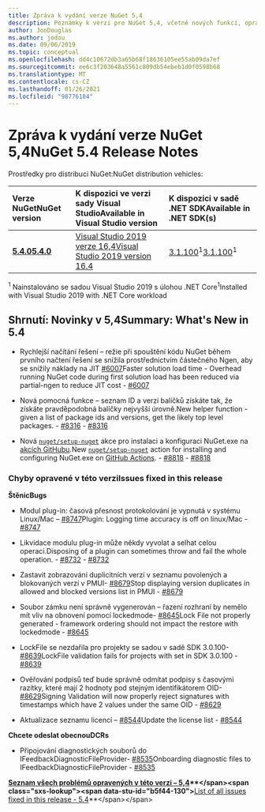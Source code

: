 ```yaml
---
title: Zpráva k vydání verze NuGet 5,4
description: Poznámky k verzi pro NuGet 5,4, včetně nových funkcí, oprav chyb a chcete odeslat obecnou.
author: JonDouglas
ms.author: jodou
ms.date: 09/06/2019
ms.topic: conceptual
ms.openlocfilehash: dd4c10672db3a65b68f18636105ee55ab09da7ef
ms.sourcegitcommit: ee6c3f203648a5561c809db54ebeb1d0f0598b68
ms.translationtype: MT
ms.contentlocale: cs-CZ
ms.lasthandoff: 01/26/2021
ms.locfileid: "98776184"
---
```

# <a name="nuget-54-release-notes"></a><span data-ttu-id="b5f44-103">Zpráva k vydání verze NuGet 5,4</span><span class="sxs-lookup"><span data-stu-id="b5f44-103">NuGet 5.4 Release Notes</span></span>

<span data-ttu-id="b5f44-104">Prostředky pro distribuci NuGet:</span><span class="sxs-lookup"><span data-stu-id="b5f44-104">NuGet distribution vehicles:</span></span>

| <span data-ttu-id="b5f44-105">Verze NuGet</span><span class="sxs-lookup"><span data-stu-id="b5f44-105">NuGet version</span></span> | <span data-ttu-id="b5f44-106">K dispozici ve verzi sady Visual Studio</span><span class="sxs-lookup"><span data-stu-id="b5f44-106">Available in Visual Studio version</span></span>| <span data-ttu-id="b5f44-107">K dispozici v sadě .NET SDK</span><span class="sxs-lookup"><span data-stu-id="b5f44-107">Available in .NET SDK(s)</span></span>|
|:---|:---|:---|
| [<span data-ttu-id="b5f44-108">**5.4.0**</span><span class="sxs-lookup"><span data-stu-id="b5f44-108">**5.4.0**</span></span>](https://nuget.org/downloads) | [<span data-ttu-id="b5f44-109">Visual Studio 2019 verze 16,4</span><span class="sxs-lookup"><span data-stu-id="b5f44-109">Visual Studio 2019 version 16.4</span></span>](https://visualstudio.microsoft.com/downloads/) | <span data-ttu-id="b5f44-110">[3.1.100](https://dotnet.microsoft.com/download/dotnet-core/3.1)<sup>1</sup></span><span class="sxs-lookup"><span data-stu-id="b5f44-110">[3.1.100](https://dotnet.microsoft.com/download/dotnet-core/3.1)<sup>1</sup></span></span> |

<span data-ttu-id="b5f44-111"><sup>1</sup> Nainstalováno se sadou Visual Studio 2019 s úlohou .NET Core</span><span class="sxs-lookup"><span data-stu-id="b5f44-111"><sup>1</sup>Installed with Visual Studio 2019 with .NET Core workload</span></span>

## <a name="summary-whats-new-in-54"></a><span data-ttu-id="b5f44-112">Shrnutí: Novinky v 5,4</span><span class="sxs-lookup"><span data-stu-id="b5f44-112">Summary: What's New in 5.4</span></span>

* <span data-ttu-id="b5f44-113">Rychlejší načítání řešení – režie při spouštění kódu NuGet během prvního načtení řešení se snížila prostřednictvím částečného Ngen, aby se snížily náklady na JIT [#6007](https://github.com/NuGet/Home/issues/6007)</span><span class="sxs-lookup"><span data-stu-id="b5f44-113">Faster solution load time - Overhead running NuGet code during first solution load has been reduced via partial-ngen to reduce JIT cost - [#6007](https://github.com/NuGet/Home/issues/6007)</span></span>

* <span data-ttu-id="b5f44-114">Nová pomocná funkce – seznam ID a verzí balíčků získáte tak, že získáte pravděpodobná balíčky nejvyšší úrovně.</span><span class="sxs-lookup"><span data-stu-id="b5f44-114">New helper function - given a list of package ids and versions, get the likely top level packages.</span></span><span data-ttu-id="b5f44-115"> - [#8316](https://github.com/NuGet/Home/issues/8316)</span><span class="sxs-lookup"><span data-stu-id="b5f44-115"> - [#8316](https://github.com/NuGet/Home/issues/8316)</span></span>

* <span data-ttu-id="b5f44-116">Nová [`nuget/setup-nuget`](https://github.com/marketplace/actions/setup-nuget-exe-for-use-with-actions) akce pro instalaci a konfiguraci NuGet.exe na [akcích GitHubu](https://github.com/features/actions).</span><span class="sxs-lookup"><span data-stu-id="b5f44-116">New [`nuget/setup-nuget`](https://github.com/marketplace/actions/setup-nuget-exe-for-use-with-actions) action for installing and configuring NuGet.exe on [GitHub Actions](https://github.com/features/actions).</span></span><span data-ttu-id="b5f44-117"> - [#8818](https://github.com/NuGet/Home/issues/8818)</span><span class="sxs-lookup"><span data-stu-id="b5f44-117"> - [#8818](https://github.com/NuGet/Home/issues/8818)</span></span>

### <a name="issues-fixed-in-this-release"></a><span data-ttu-id="b5f44-118">Chyby opravené v této verzi</span><span class="sxs-lookup"><span data-stu-id="b5f44-118">Issues fixed in this release</span></span>

<span data-ttu-id="b5f44-119">**Štěnic**</span><span class="sxs-lookup"><span data-stu-id="b5f44-119">**Bugs**</span></span>

* <span data-ttu-id="b5f44-120">Modul plug-in: časová přesnost protokolování je vypnutá v systému Linux/Mac – [#8747](https://github.com/NuGet/Home/issues/8747)</span><span class="sxs-lookup"><span data-stu-id="b5f44-120">Plugin: Logging time accuracy is off on linux/Mac - [#8747](https://github.com/NuGet/Home/issues/8747)</span></span>

* <span data-ttu-id="b5f44-121">Likvidace modulu plug-in může někdy vyvolat a selhat celou operaci.</span><span class="sxs-lookup"><span data-stu-id="b5f44-121">Disposing of a plugin can sometimes throw and fail the whole operation.</span></span><span data-ttu-id="b5f44-122"> - [#8732](https://github.com/NuGet/Home/issues/8732)</span><span class="sxs-lookup"><span data-stu-id="b5f44-122"> - [#8732](https://github.com/NuGet/Home/issues/8732)</span></span>

* <span data-ttu-id="b5f44-123">Zastavit zobrazování duplicitních verzí v seznamu povolených a blokovaných verzí v PMUI- [#8679](https://github.com/NuGet/Home/issues/8679)</span><span class="sxs-lookup"><span data-stu-id="b5f44-123">Stop displaying version duplicates in allowed and blocked versions list in PMUI - [#8679](https://github.com/NuGet/Home/issues/8679)</span></span>

* <span data-ttu-id="b5f44-124">Soubor zámku není správně vygenerován – řazení rozhraní by nemělo mít vliv na obnovení pomocí lockedmode- [#8645](https://github.com/NuGet/Home/issues/8645)</span><span class="sxs-lookup"><span data-stu-id="b5f44-124">Lock File not properly generated - framework ordering should not impact the restore with lockedmode - [#8645](https://github.com/NuGet/Home/issues/8645)</span></span>

* <span data-ttu-id="b5f44-125">LockFile se nezdařila pro projekty se <RuntimeIdentifiers> sadou v sadě SDK 3.0.100- [#8639](https://github.com/NuGet/Home/issues/8639)</span><span class="sxs-lookup"><span data-stu-id="b5f44-125">LockFile validation fails for projects with <RuntimeIdentifiers> set in SDK 3.0.100 - [#8639](https://github.com/NuGet/Home/issues/8639)</span></span>

* <span data-ttu-id="b5f44-126">Ověřování podpisů teď bude správně odmítat podpisy s časovými razítky, které mají 2 hodnoty pod stejným identifikátorem OID- [#8629](https://github.com/NuGet/Home/issues/8629)</span><span class="sxs-lookup"><span data-stu-id="b5f44-126">Signing Validation will now properly reject signatures with timestamps which have 2 values under the same OID - [#8629](https://github.com/NuGet/Home/issues/8629)</span></span>

* <span data-ttu-id="b5f44-127">Aktualizace seznamu licencí – [#8544](https://github.com/NuGet/Home/issues/8544)</span><span class="sxs-lookup"><span data-stu-id="b5f44-127">Update the license list - [#8544](https://github.com/NuGet/Home/issues/8544)</span></span>

<span data-ttu-id="b5f44-128">**Chcete odeslat obecnou**</span><span class="sxs-lookup"><span data-stu-id="b5f44-128">**DCRs**</span></span>

* <span data-ttu-id="b5f44-129">Připojování diagnostických souborů do IFeedbackDiagnosticFileProvider- [#8535](https://github.com/NuGet/Home/issues/8535)</span><span class="sxs-lookup"><span data-stu-id="b5f44-129">Onboarding diagnostic files to IFeedbackDiagnosticFileProvider - [#8535](https://github.com/NuGet/Home/issues/8535)</span></span>

<span data-ttu-id="b5f44-130">**[Seznam všech problémů opravených v této verzi – 5,4](https://github.com/nuget/home/issues?q=is%3Aissue+is%3Aclosed+milestone%3A%225.4")**</span><span class="sxs-lookup"><span data-stu-id="b5f44-130">**[List of all issues fixed in this release - 5.4](https://github.com/nuget/home/issues?q=is%3Aissue+is%3Aclosed+milestone%3A%225.4")**</span></span>
